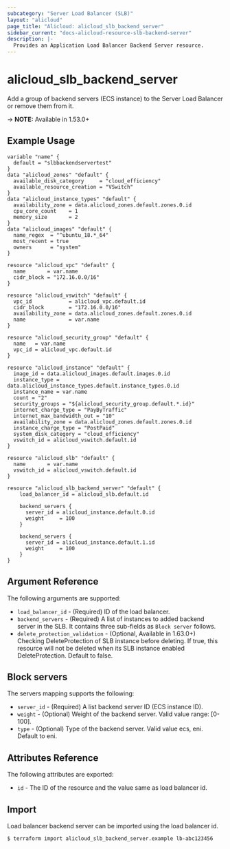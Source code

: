 ```yaml
---
subcategory: "Server Load Balancer (SLB)"
layout: "alicloud"
page_title: "Alicloud: alicloud_slb_backend_server"
sidebar_current: "docs-alicloud-resource-slb-backend-server"
description: |-
  Provides an Application Load Balancer Backend Server resource.
---
```


# alicloud\_slb\_backend\_server

Add a group of backend servers (ECS instance) to the Server Load Balancer or remove them from it.

-> **NOTE:** Available in 1.53.0+

## Example Usage

```
variable "name" {
  default = "slbbackendservertest"
}
data "alicloud_zones" "default" {
  available_disk_category     = "cloud_efficiency"
  available_resource_creation = "VSwitch"
}
data "alicloud_instance_types" "default" {
  availability_zone = data.alicloud_zones.default.zones.0.id
  cpu_core_count    = 1
  memory_size       = 2
}
data "alicloud_images" "default" {
  name_regex  = "^ubuntu_18.*_64"
  most_recent = true
  owners      = "system"
}

resource "alicloud_vpc" "default" {
  name       = var.name
  cidr_block = "172.16.0.0/16"
}

resource "alicloud_vswitch" "default" {
  vpc_id            = alicloud_vpc.default.id
  cidr_block        = "172.16.0.0/16"
  availability_zone = data.alicloud_zones.default.zones.0.id
  name              = var.name
}

resource "alicloud_security_group" "default" {
  name   = var.name
  vpc_id = alicloud_vpc.default.id
}

resource "alicloud_instance" "default" {
  image_id = data.alicloud_images.default.images.0.id
  instance_type = data.alicloud_instance_types.default.instance_types.0.id
  instance_name = var.name
  count = "2"
  security_groups = "${alicloud_security_group.default.*.id}"
  internet_charge_type = "PayByTraffic"
  internet_max_bandwidth_out = "10"
  availability_zone = data.alicloud_zones.default.zones.0.id
  instance_charge_type = "PostPaid"
  system_disk_category = "cloud_efficiency"
  vswitch_id = alicloud_vswitch.default.id
}

resource "alicloud_slb" "default" {
  name       = var.name
  vswitch_id = alicloud_vswitch.default.id
}

resource "alicloud_slb_backend_server" "default" {
  	load_balancer_id = alicloud_slb.default.id
  	
	backend_servers {
      server_id = alicloud_instance.default.0.id
      weight     = 100
    }

    backend_servers {
      server_id = alicloud_instance.default.1.id
      weight     = 100
    }
}
```

## Argument Reference

The following arguments are supported:

* `load_balancer_id` - (Required) ID of the load balancer.
* `backend_servers` - (Required) A list of instances to added backend server in the SLB. It contains three sub-fields as `Block server` follows.
* `delete_protection_validation` - (Optional, Available in 1.63.0+) Checking DeleteProtection of SLB instance before deleting. If true, this resource will not be deleted when its SLB instance enabled DeleteProtection. Default to false.

## Block servers

The servers mapping supports the following:

* `server_id` - (Required) A list backend server ID (ECS instance ID).
* `weight` - (Optional) Weight of the backend server. Valid value range: [0-100]. 
* `type` - (Optional) Type of the backend server. Valid value ecs, eni. Default to eni.

## Attributes Reference

The following attributes are exported:

* `id` - The ID of the resource and the value same as load balancer id.

## Import

Load balancer backend server can be imported using the load balancer id.

```
$ terraform import alicloud_slb_backend_server.example lb-abc123456
```
